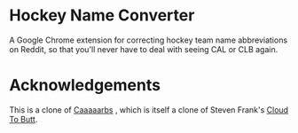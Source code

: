 Hockey Name Converter
=============

A Google Chrome extension for correcting hockey team name abbreviations on Reddit, so that you'll never have to deal with seeing CAL or CLB again.


Acknowledgements
=============

This is a clone of <a href src="https://github.com/laurenorsini/caaaaarbs">Caaaaarbs</a> , which is itself a clone of Steven Frank's <a href="https://github.com/panicsteve/cloud-to-butt">Cloud To Butt</a>.
